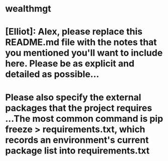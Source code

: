 # wealthmgt
# [Elliot]:  Alex, please replace this README.md file with the notes that you mentioned you'll want to include here.   Please be as explicit and detailed as possible...  
# Please also specify the external packages that the project requires ...The most common command is pip freeze > requirements.txt, which records an environment's current package list into requirements.txt
